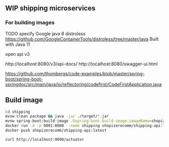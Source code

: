 

## WIP shipping microservices


### For building images

TODO specify Google java 8 distroless https://github.com/GoogleContainerTools/distroless/tree/master/java
Built with Java 11

open api v3

http://localhost:8080/v3/api-docs/
http://localhost:8080/swagger-ui.html

https://github.com/thombergs/code-examples/blob/master/spring-boot/spring-boot-springdoc/src/main/java/io/reflectoring/codefirst/CodeFirstApplication.java

## Build image

```sh
cd shipping
mvnw clean package && java -jar ./target/*.jar
mvnw spring-boot:build-image -Dspring-boot.build-image.imageName=shopizerecomm/shipping-api:latest
docker run -d -p 9091:8080 --name shipping shopizerecomm/shipping-api:latest
docker push shopizerecomm/shipping-api:latest

curl http://localhost:9090/actuator
```